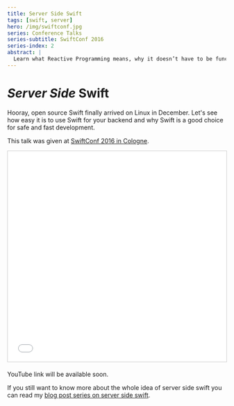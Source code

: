 ```yaml
---
title: Server Side Swift
tags: [swift, server]
hero: /img/swiftconf.jpg
series: Conference Talks
series-subtitle: SwiftConf 2016
series-index: 2
abstract: |
  Learn what Reactive Programming means, why it doesn’t have to be functional and why everyone is so excited about the ideas behind it.
---
```


# _Server Side_ Swift

Hooray, open source Swift finally arrived on Linux in December. Let's see how easy it is to use Swift for your backend and why Swift is a good choice for safe and fast development.

This talk was given at [SwiftConf 2016 in Cologne](https://swiftconf.com).

<iframe src="//www.slideshare.net/slideshow/embed_code/key/1fnefTFat2c3ik" width="100%" height="485" frameborder="0" marginwidth="0" marginheight="0" scrolling="no" style="border:1px solid #CCC; border-width:1px; margin-bottom:5px; max-width: 100%;" allowfullscreen> </iframe>

YouTube link will be available soon.

If you still want to know more about the whole idea of server side swift you
can read my [blog post series on server side swift](/series/web-development-in-swift/).
